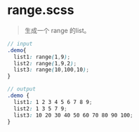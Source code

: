 # range.scss
> 生成一个 range 的list。

```scss
// input
.demo{
  list1: range(1,9);
  list2: range(1,9,2);
  list3: range(10,100,10);
}

// output
.demo {
  list1: 1 2 3 4 5 6 7 8 9;
  list2: 1 3 5 7 9;
  list3: 10 20 30 40 50 60 70 80 90 100;
}
```
